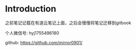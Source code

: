 # Introduction

之前笔记记载在有道云笔记上面，之后会慢慢将笔记迁移到gitbook

个人微信号: hyj1755496180

github: https://github.com/mirror0901/